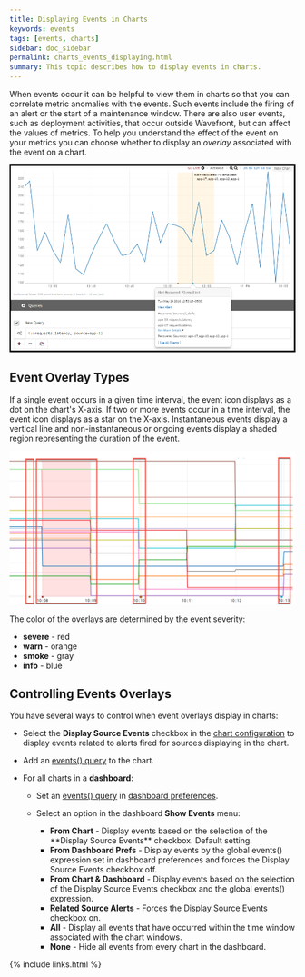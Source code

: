 ```yaml
---
title: Displaying Events in Charts
keywords: events
tags: [events, charts]
sidebar: doc_sidebar
permalink: charts_events_displaying.html
summary: This topic describes how to display events in charts.
---
```


When events occur it can be helpful to view them in charts so that you can correlate metric anomalies with the events. Such events include the firing of an alert or the start of a maintenance window. There are also user events, such as deployment activities, that occur outside Wavefront, but can affect the values of metrics. To help you understand the effect of the event on your metrics you can choose whether to display an *overlay* associated with the event on a chart. 

![Events queries](images/events_queries.png)

## Event Overlay Types

If a single event occurs in a given time interval, the event icon displays as a dot on the chart's X-axis. If two or more events occur in a  time interval, the event icon displays as a star on the X-axis. Instantaneous events display a vertical line and non-instantaneous or ongoing events display a shaded region representing the duration of the event. 

![Event overlay](images/event_overlay.png)

The color of the overlays are determined by the event severity:

-   **severe** - red
-   **warn** - orange
-   **smoke** - gray
-   **info** - blue

<a name="dashboards_events"></a>

## Controlling Events Overlays

You have several ways to control when event overlays display in charts:

- Select the **Display Source Events** checkbox in the [chart configuration](charts#source_events) to display events related to alerts fired for sources displaying in the chart. 

- Add an [events() query](events_queries) to the chart.

- For all charts in a **dashboard**:
  - Set an [events() query](events_queries) in [dashboard preferences](dashboards_managing#prefs).
  - Select an option in the dashboard **Show Events** menu:

    <ul>
    <li markdown="span"><strong>From Chart</strong> - Display events based on the selection of the **Display Source Events** checkbox. Default setting.</li>
    <li><strong>From Dashboard Prefs</strong> - Display events by the global events() expression set in dashboard preferences and forces the Display Source Events checkbox off.</li>
    <li><strong>From Chart & Dashboard</strong> - Display events based on the selection of the Display Source Events checkbox and the global events() expression.</li>
    <li><strong>Related Source Alerts</strong> - Forces the Display Source Events checkbox on.</li>
    <li><strong>All</strong> - Display all events that have occurred within the time window associated with the chart windows.</li>
    <li><strong>None</strong> - Hide all events from every chart in the dashboard.</li></ul>

{% include links.html %}
